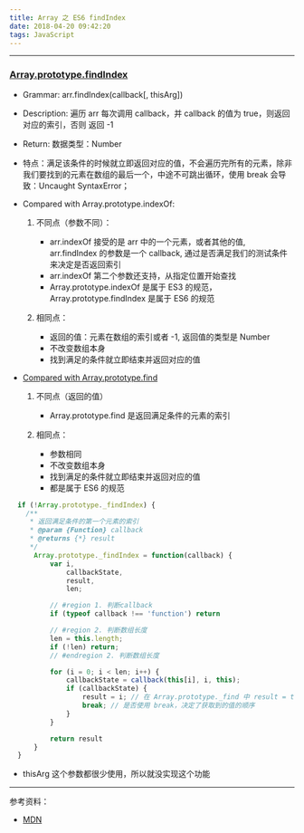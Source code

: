 ```yaml
---
title: Array 之 ES6 findIndex
date: 2018-04-20 09:42:20
tags: JavaScript
---
```


-----
### [Array.prototype.findIndex](https://developer.mozilla.org/zh-CN/docs/Web/JavaScript/Reference/Global_Objects/Array/findIndex)
  * Grammar: arr.findIndex(callback[, thisArg])
  * Description: 遍历 arr 每次调用 callback，并 callback 的值为 true，则返回对应的索引，否则 返回 -1
  * Return: 数据类型：Number
  * 特点：满足该条件的时候就立即返回对应的值，不会遍历完所有的元素，除非我们要找到的元素在数组的最后一个，中途不可跳出循环，使用 break 会导致：Uncaught SyntaxError；

  * Compared with Array.prototype.indexOf:
    1. 不同点（参数不同）：
          * arr.indexOf 接受的是 arr 中的一个元素，或者其他的值, arr.findIndex 的参数是一个 callback, 通过是否满足我们的测试条件来决定是否返回索引
          * arr.indexOf 第二个参数还支持，从指定位置开始查找
          * Array.prototype.indexOf 是属于 ES3 的规范，Array.prototype.findIndex 是属于 ES6 的规范

    2. 相同点：
          * 返回的值：元素在数组的索引或者 -1, 返回值的类型是 Number
          * 不改变数组本身
          * 找到满足的条件就立即结束并返回对应的值

  * [Compared with Array.prototype.find](https://www.pengjiandry.com/2018/07/09/Array%20%E4%B9%8B%20ES6%20find/)
    1. 不同点（返回的值）
          * Array.prototype.find 是返回满足条件的元素的索引

    2. 相同点：
          * 参数相同
          * 不改变数组本身
          * 找到满足的条件就立即结束并返回对应的值    
          * 都是属于 ES6 的规范

```js
  if (!Array.prototype._findIndex) {
    /**
     * 返回满足条件的第一个元素的索引
     * @param {Function} callback
     * @returns {*} result
     */
      Array.prototype._findIndex = function(callback) {
          var i,
              callbackState,
              result,
              len;

          // #region 1. 判断callback
          if (typeof callback !== 'function') return

          // #region 2. 判断数组长度
          len = this.length;
          if (!len) return;
          // #endregion 2. 判断数组长度

          for (i = 0; i < len; i++) {
              callbackState = callback(this[i], i, this);
              if (callbackState) {
                  result = i; // 在 Array.prototype._find 中 result = this[i]
                  break; // 是否使用 break，决定了获取到的值的顺序
              }
          }

          return result
      }
  }
```
  * thisArg 这个参数都很少使用，所以就没实现这个功能

-----
参考资料：

  * [MDN](https://developer.mozilla.org/zh-CN/docs/Web/JavaScript/Typed_arrays)
